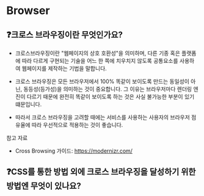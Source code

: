 # Browser

## ❓크로스 브라우징이란 무엇인가요?

- 크로스브라우징이란 "웹페이지의 상호 호환성"을 의미하며, 다른 기종 혹은 플랫폼에 따라 다르게 구현되는 기술을 어느 한 쪽에 치우치지 않도록 공통요소를 사용하여 웹페이지를 제작하는 기법을 말합니다.

- 크로스 브라우징은 모든 브라우저에서 100% 똑같이 보이도록 만드는 동일성이 아닌, 동등성(등가성)을 의미하는 것이 중요합니다.
  그 이유는 브라우저마다 렌더링 엔진이 다르기 때문에 완전히 똑같이 보이도록 하는 것은 사실 불가능한 부분이 있기 떄문입니다.

- 따라서 크로스 브라우징을 고려할 때에는 서비스를 사용하는 사용자의 브라우저 점유율에 따라 우선적으로 적용하는 것이 좋습니다.

참고 자료

- Cross Browsing 가이드: https://modernizr.com/

## ❓CSS를 통한 방법 외에 크로스 브라우징을 달성하기 위한 방법엔 무엇이 있나요?
